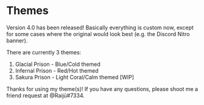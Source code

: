 # Themes

Version 4.0 has been released!
Basically everything is custom now, except for some cases where the original would look best (e.g. the Discord Nitro banner).

There are currently 3 themes:

1. Glacial Prison - Blue/Cold themed
2. Infernal Prison - Red/Hot themed
3. Sakura Prison - Light Coral/Calm themed [WIP]

Thanks for using my theme(s)!
If you have any questions, please shoot me a friend request at @Raijū#7334.
